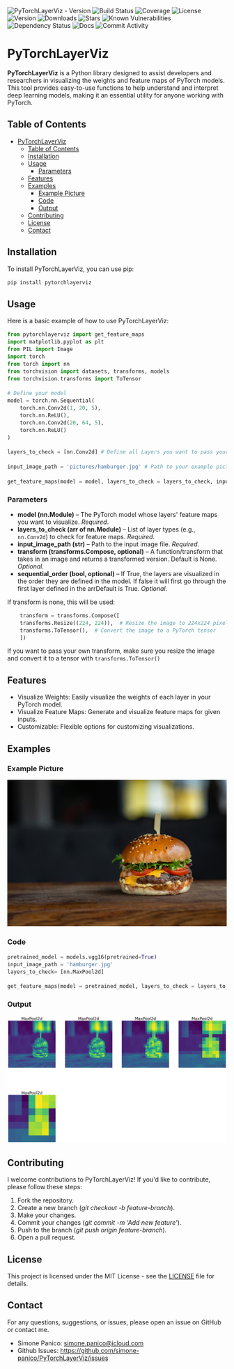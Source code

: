 ![PyTorchLayerViz - Version](https://img.shields.io/pypi/v/PyTorchLayerViz.svg)
![Build Status](https://img.shields.io/github/workflow/status/simone-panico/PyTorchLayerViz/WORKFLOW)
![Coverage](https://img.shields.io/codecov/c/github/simone-panico/PyTorchLayerViz)
![License](https://img.shields.io/github/license/simone-panico/PyTorchLayerViz)
![Version](https://img.shields.io/github/v/release/simone-panico/PyTorchLayerViz)
![Downloads](https://img.shields.io/github/downloads/simone-panico/PyTorchLayerViz/total)
![Stars](https://img.shields.io/github/stars/simone-panico/PyTorchLayerViz)
![Known Vulnerabilities](https://snyk.io/test/github/simone-panico/PyTorchLayerViz/badge.svg)
![Dependency Status](https://img.shields.io/librariesio/github/simone-panico/PyTorchLayerViz)
![Docs](https://img.shields.io/readthedocs/PyTorchLayerViz)
![Commit Activity](https://img.shields.io/github/commit-activity/m/simone-panico/PyTorchLayerViz)

# PyTorchLayerViz

**PyTorchLayerViz** is a Python library designed to assist developers and researchers in visualizing the weights and feature maps of PyTorch models. This tool provides easy-to-use functions to help understand and interpret deep learning models, making it an essential utility for anyone working with PyTorch.

## Table of Contents

- [PyTorchLayerViz](#pytorchlayerviz)
  - [Table of Contents](#table-of-contents)
  - [Installation](#installation)
  - [Usage](#usage)
    - [Parameters](#parameters)
  - [Features](#features)
  - [Examples](#examples)
    - [Example Picture](#example-picture)
    - [Code](#code)
    - [Output](#output)
  - [Contributing](#contributing)
  - [License](#license)
  - [Contact](#contact)

## Installation

To install PyTorchLayerViz, you can use pip:

```bash
pip install pytorchlayerviz
```

## Usage

Here is a basic example of how to use PyTorchLayerViz:

```python
from pytorchlayerviz import get_feature_maps
import matplotlib.pyplot as plt
from PIL import Image
import torch
from torch import nn
from torchvision import datasets, transforms, models
from torchvision.transforms import ToTensor

# Define your model
model = torch.nn.Sequential(
    torch.nn.Conv2d(1, 20, 5),
    torch.nn.ReLU(),
    torch.nn.Conv2d(20, 64, 5),
    torch.nn.ReLU()
)

layers_to_check = [nn.Conv2d] # Define all Layers you want to pass your picture

input_image_path = 'pictures/hamburger.jpg' # Path to your example picture

get_feature_maps(model = model, layers_to_check = layers_to_check, input_image_path = input_image_path) # Call function from pytorchlayerviz
```

### Parameters

- **model (nn.Module)** – The PyTorch model whose layers' feature maps you want to visualize. *Required*.
- **layers_to_check (arr of nn.Module)** – List of layer types (e.g., `nn.Conv2d`) to check for feature maps. *Required*.
- **input_image_path (str)** – Path to the input image file. *Required*.
- **transform (transforms.Compose, optional)** – A function/transform that takes in an image and returns a transformed version. Default is None. *Optional*.
- **sequential_order (bool, optional)** – If True, the layers are visualized in the order they are defined in the model. If false it will first go through the first layer defined in the arrDefault is True. *Optional*.

If transform is none, this will be used:

```python
    transform = transforms.Compose([
    transforms.Resize((224, 224)),  # Resize the image to 224x224 pixels
    transforms.ToTensor(),  # Convert the image to a PyTorch tensor
    ])
```

If you want to pass your own transform, make sure you resize the image and convert it to a tensor with `transforms.ToTensor()`

## Features

* Visualize Weights: Easily visualize the weights of each layer in your PyTorch model.
* Visualize Feature Maps: Generate and visualize feature maps for given inputs.
* Customizable: Flexible options for customizing visualizations.


## Examples

### Example Picture

![Example Picture](pictures/hamburger.jpg)

### Code

```python
pretrained_model = models.vgg16(pretrained=True)
input_image_path = 'hamburger.jpg'
layers_to_check= [nn.MaxPool2d]

get_feature_maps(model = pretrained_model, layers_to_check = layers_to_check, input_image_path = input_image_path, sequential_order = False)
```

### Output

![Hamburger result Picture](pictures/hamburger_results.png)


## Contributing

I welcome contributions to PyTorchLayerViz! If you'd like to contribute, please follow these steps:

1. Fork the repository.
2. Create a new branch (*git checkout -b feature-branch*).
3. Make your changes.
4. Commit your changes (*git commit -m 'Add new feature'*).
5. Push to the branch (*git push origin feature-branch*).
6. Open a pull request.

## License

This project is licensed under the MIT License - see the [LICENSE](LICENSE.md) file for details.

## Contact

For any questions, suggestions, or issues, please open an issue on GitHub or contact me.

* Simone Panico: simone.panico@icloud.com
* Github Issues: https://github.com/simone-panico/PyTorchLayerViz/issues

